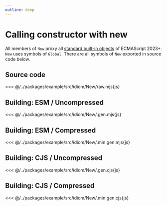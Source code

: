 ```yaml
---
outline: deep
---
```


# Calling constructor with new
All members of `New` proxy all [standard built-in objects](https://developer.mozilla.org/en-US/docs/Web/JavaScript/Reference/Global_Objects) of ECMAScript 2023+. `New` uses symbols of `Global`. There are all symbols of `New` exported in source code below.

## Source code
<<< @/../packages/example/src/idiom/New/raw.mjs{js}

## Building: ESM / Uncompressed
<<< @/../packages/example/src/idiom/New/.gen.mjs{js}

## Building: ESM / Compressed
<<< @/../packages/example/src/idiom/New/.min.gen.mjs{js}

## Building: CJS / Uncompressed
<<< @/../packages/example/src/idiom/New/.gen.cjs{js}

## Building: CJS / Compressed
<<< @/../packages/example/src/idiom/New/.min.gen.cjs{js}
